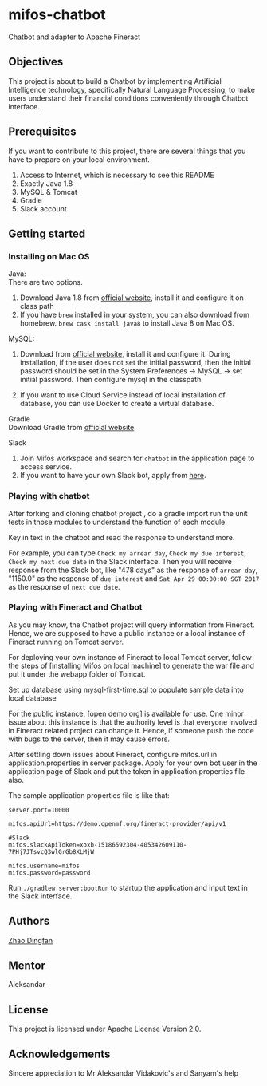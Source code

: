 # mifos-chatbot
Chatbot and adapter to Apache Fineract

## Objectives
This project is about to build a Chatbot by implementing Artificial Intelligence technology, specifically Natural Language Processing, to make users understand their financial conditions conveniently through Chatbot interface.

## Prerequisites
If you want to contribute to this project, there are several things that you have to prepare on your local environment.
1. Access to Internet, which is necessary to see this README
2. Exactly Java 1.8 
3. MySQL & Tomcat
4. Gradle
5. Slack account

## Getting started

### Installing on Mac OS
Java: <br>
There are two options. 
1. Download Java 1.8 from [official website](http://www.oracle.com/technetwork/java/javase/downloads/jdk8-downloads-2133151.html), install it and configure it on class path
2. If you have `brew` installed in your system, you can also download from homebrew. `brew cask install java8` to install Java 8 on Mac OS. 

MySQL:
1. Download from [official website](https://dev.mysql.com/downloads/mysql/), install it and configure it. During installation, if the user does not set the initial password, then the initial password should be set in the System Preferences -> MySQL -> set initial password. Then configure mysql in the classpath. 

2. If you want to use Cloud Service instead of local installation of database, you can use Docker to create a virtual database. 

Gradle <br>
Download Gradle from [official website](https://gradle.org/install/). 

Slack
1. Join Mifos workspace and search for `chatbot` in the application page to access service. 
2. If you want to have your own Slack bot, apply from [here](https://api.slack.com/apps?new_app=1). 

### Playing with chatbot
After forking and cloning chatbot project , do a gradle import run the unit tests in those modules to understand the function of each module.<br>

Key in text in the chatbot and read the response to understand more.

For example, you can type `Check my arrear day`, `Check my due interest`, `Check my next due date` in the Slack interface. Then you will receive response from the Slack bot, like "478 days" as the response of `arrear day`, "1150.0" as the response of `due interest` and `Sat Apr 29 00:00:00 SGT 2017` as the response of `next due date`. 

### Playing with Fineract and Chatbot

As you may know, the Chatbot project will query information from Fineract. Hence, we are supposed to have a public instance or a local instance of Fineract running on Tomcat server.

For deploying your own instance of Fineract to local Tomcat server, follow the steps of [installing Mifos on local machine] to generate the war file and put it under the webapp folder of Tomcat.

Set up database using mysql-first-time.sql to populate sample data into local database

For the public instance, [open demo org] is available for use. One minor issue about this instance is that the authority level is that everyone involved in Fineract related project can change it. Hence, if someone push the code with bugs to the server, then it may cause errors.

After settling down issues about Fineract, configure mifos.url in application.properties in server package. Apply for your own bot user in the application page of Slack and put the token in application.properties file also.

The sample application properties file is like that:
```
server.port=10000

mifos.apiUrl=https://demo.openmf.org/fineract-provider/api/v1

#Slack
mifos.slackApiToken=xoxb-15186592304-405342609110-7PHj7JTsvcQ3wlGrGb8XLMjW

mifos.username=mifos
mifos.password=password
```

Run `./gradlew server:bootRun` to startup the application and input text in the Slack interface.

## Authors
[Zhao Dingfan](https://github.com/ZhaoDingfan)

## Mentor
Aleksandar

## License
This project is licensed under Apache License Version 2.0.

## Acknowledgements
Sincere appreciation to Mr Aleksandar Vidakovic's and Sanyam's help
